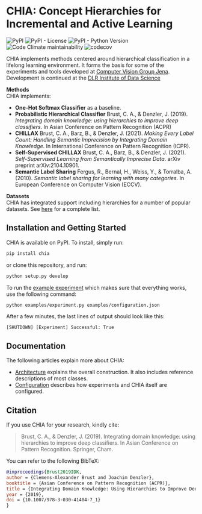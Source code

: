 # CHIA: Concept Hierarchies for Incremental and Active Learning
![PyPI](https://img.shields.io/pypi/v/chia)
![PyPI - License](https://img.shields.io/pypi/l/chia)
![PyPI - Python Version](https://img.shields.io/pypi/pyversions/chia)
![Code Climate maintainability](https://img.shields.io/codeclimate/maintainability/cabrust/chia)
![codecov](https://codecov.io/gh/cabrust/chia/branch/main/graph/badge.svg)

CHIA implements methods centered around hierarchical classification in a lifelong learning environment.
It forms the basis for some of the experiments and tools developed at [Computer Vision Group Jena](http://www.inf-cv.uni-jena.de/).
Development is continued at the [DLR Institute of Data Science](https://www.dlr.de/dw/en/desktopdefault.aspx/tabid-12192/21400_read-49437/)

**Methods**\
CHIA implements:
 * **One-Hot Softmax Classifier** as a baseline.
 * **Probabilistic Hierarchical Classifier** Brust, C. A., & Denzler, J. (2019). *Integrating domain knowledge: using hierarchies to improve deep classifiers*. In Asian Conference on Pattern Recognition (ACPR)
 * **CHILLAX** Brust, C. A., Barz, B., & Denzler, J. (2021). *Making Every Label Count: Handling Semantic Imprecision by Integrating Domain Knowledge*. In International Conference on Pattern Recognition (ICPR).
 * **Self-Supervised CHILLAX** Brust, C. A., Barz, B., & Denzler, J. (2021). *Self-Supervised Learning from Semantically Imprecise Data*. arXiv preprint arXiv:2104.10901.
 * **Semantic Label Sharing** Fergus, R., Bernal, H., Weiss, Y., & Torralba, A. (2010). *Semantic label sharing for learning with many categories*. In European Conference on Computer Vision (ECCV).

**Datasets**\
CHIA has integrated support including hierarchies for a number of popular datasets. See [here](docs/architecture.md#dataset) for a complete list.


## Installation and Getting Started
CHIA is available on PyPI. To install, simply run:
```bash
pip install chia
```
or clone this repository, and run:
```bash
python setup.py develop
```

To run the [example experiment](examples/experiment.py) which makes sure that everything works, use the following command:
```bash
python examples/experiment.py examples/configuration.json
```
After a few minutes, the last lines of output should look like this:
```text
[SHUTDOWN] [Experiment] Successful: True
```

## Documentation
The following articles explain more about CHIA:
 * [Architecture](docs/architecture.md) explains the overall construction. It also includes reference descriptions of most classes.
 * [Configuration](docs/configuration.md) describes how experiments and CHIA itself are configured.

## Citation
If you use CHIA for your research, kindly cite:
> Brust, C. A., & Denzler, J. (2019). Integrating domain knowledge: using hierarchies to improve deep classifiers. In Asian Conference on Pattern Recognition. Springer, Cham.

You can refer to the following BibTeX:
```bibtex
@inproceedings{Brust2019IDK,
author = {Clemens-Alexander Brust and Joachim Denzler},
booktitle = {Asian Conference on Pattern Recognition (ACPR)},
title = {Integrating Domain Knowledge: Using Hierarchies to Improve Deep Classifiers},
year = {2019},
doi = {10.1007/978-3-030-41404-7_1}
}
```
